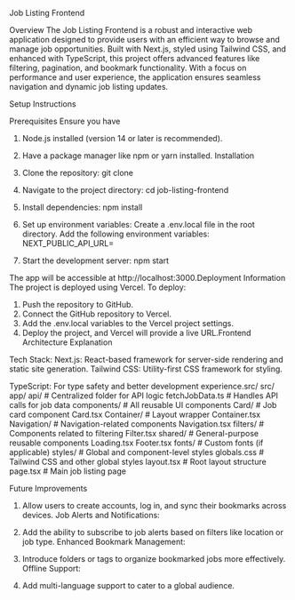 Job Listing Frontend

Overview
The Job Listing Frontend is a robust and interactive web application designed to provide users with an efficient way to browse and manage job opportunities. Built with Next.js, styled using Tailwind CSS, and enhanced with TypeScript, this project offers advanced features like filtering, pagination, and bookmark functionality.
With a focus on performance and user experience, the application ensures seamless navigation and dynamic job listing updates.

Setup Instructions

Prerequisites
Ensure you have 
1. Node.js installed (version 14 or later is recommended).
2. Have a package manager like npm or yarn installed.
Installation
1. Clone the repository:
   git clone <repository-url>

2. Navigate to the project directory:
   cd job-listing-frontend

3. Install dependencies:
   npm install

4. Set up environment variables:
    Create a .env.local file in the root directory.
    Add the following environment variables:
    NEXT_PUBLIC_API_URL=<your-api-url>

5. Start the development server:
   npm start

The app will be accessible at http://localhost:3000.Deployment Information
The project is deployed using Vercel. 
To deploy:
1. Push the repository to GitHub.
2. Connect the GitHub repository to Vercel.
3. Add the .env.local variables to the Vercel project settings.
4. Deploy the project, and Vercel will provide a live URL.Frontend Architecture Explanation

Tech Stack:
Next.js: React-based framework for server-side rendering and static site generation.
Tailwind CSS: Utility-first CSS framework for styling.


TypeScript: For type safety and better development experience.src/
  src/
  app/
    api/                    # Centralized folder for API logic
      fetchJobData.ts       # Handles API calls for job data
    components/             # All reusable UI components
      Card/                 # Job card component
        Card.tsx
      Container/            # Layout wrapper
        Container.tsx
      Navigation/           # Navigation-related components
        Navigation.tsx
      filters/              # Components related to filtering
        Filter.tsx
      shared/               # General-purpose reusable components
        Loading.tsx
        Footer.tsx
    fonts/                  # Custom fonts (if applicable)
    styles/                 # Global and component-level styles
      globals.css           # Tailwind CSS and other global styles
    layout.tsx              # Root layout structure
    page.tsx                # Main job listing page



Future Improvements

1. Allow users to create accounts, log in, and sync their bookmarks across devices.
Job Alerts and Notifications:

2. Add the ability to subscribe to job alerts based on filters like location or job type.
Enhanced Bookmark Management:

3. Introduce folders or tags to organize bookmarked jobs more effectively.
Offline Support:

4. Add multi-language support to cater to a global audience.
